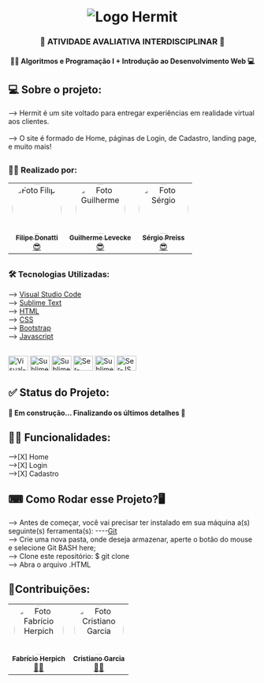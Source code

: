 <div>
    <h1 align="center">
        <img src="https://www.ifsc.edu.br/image/layout_set_logo?img_id=1359620&t=1635515970476" alt="Logo Hermit">
    </h1>
</div>

<div>  
    <h3 align="center"> 
	   📝 ATIVIDADE AVALIATIVA INTERDISCIPLINAR 📝
    </h3>
</div>

<div>  
    <h4 align="center"> 
	  👨‍💻 Algoritmos e Programação I + Introdução ao Desenvolvimento Web 💻
    </h4>
</div>

## 💻 Sobre o projeto:

--> Hermit é um site voltado para entregar experiências em realidade virtual aos clientes.
<br>
<br>
--> O site é formado de Home, páginas de Login, de Cadastro, landing page, e muito mais!
##

### 🙅‍♂️ Realizado por:
<div align="center">
	<table>
	  <tr>
	    <td align="center"><a href="https://github.com/filipedonatti/"><img style="border-radius: 50%;" src="https://avatars.githubusercontent.com/u/79519259?v=4" width="100px;" alt="Foto Filipe"/><br /><sub><b>Filipe Donatti</b></sub></a><br /><a href="https://github.com/filipedonatti/" title="Filipe Donatti">😎</a></td>
      	<td align="center"><a href="https://github.com/guilevecke"><img style="border-radius: 50%;" src="https://avatars.githubusercontent.com/u/90583327?v=4" width="100px;" alt="Foto Guilherme"/><br /><sub><b>Guilherme Levecke</b></sub></a><br /><a href="https://github.com/guilevecke" title="Guilherme Levecke">😎</a></td>
	    <td align="center"><a href="https://github.com/sergiohsp"><img style="border-radius: 50%;" src="https://avatars.githubusercontent.com/u/90715321?v=4" width="100px;" alt="Foto Sérgio"/><br /><sub><b>Sérgio Preiss</b></sub></a><br /><a href="https://github.com/sergiohsp" title="Sérgio Henrique">😎</a></td>
	  </tr>
	</table>
</div>

##

### 🛠 Tecnologias Utilizadas:

--> <a href="https://visualstudio.microsoft.com/pt-br/downloads/">Visual Studio Code</a>
<br>
--> <a href="https://www.sublimetext.com/">Sublime Text</a>
<br>
--> <a href="https://developer.mozilla.org/pt-BR/docs/Web/HTML">HTML</a>
<br>
--> <a href="https://developer.mozilla.org/pt-BR/docs/Web/CSS">CSS</a>
<br>
--> <a href="https://getbootstrap.com/">Bootstrap</a>
<br>
--> <a href="https://developer.mozilla.org/pt-BR/docs/Web/JavaScript">Javascript</a>
<br>

<div style="display: inline_block"><br>
  <img align=center" alt="Visual-Icon" height="30" width="40" src="https://cdn.jsdelivr.net/gh/devicons/devicon/icons/visualstudio/visualstudio-plain.svg">
  <img align=center" alt="Sublime-Icon" height="30" width="40" src="https://cdn.worldvectorlogo.com/logos/sublime-text.svg">
  <img align=center" alt="Sublime-Icon" height="30" width="40" src="https://cdn.jsdelivr.net/gh/devicons/devicon/icons/html5/html5-original.svg">
  <img align=center" alt="Ser-CSS" height="30" width="40" src="https://cdn.jsdelivr.net/gh/devicons/devicon/icons/css3/css3-original.svg">
  <img align=center" alt="Sublime-Icon" height="30" width="40" src="https://cdn.jsdelivr.net/gh/devicons/devicon/icons/bootstrap/bootstrap-original.svg">		 
  <img align=center" alt="Ser-JS" height="30" width="40" src="https://cdn.jsdelivr.net/gh/devicons/devicon/icons/javascript/javascript-original.svg">
</div>

##


## ✅ Status do Projeto:

<h4> 
	🚧  Em construção... Finalizando os últimos detalhes 🚧
</h4>

##

## 🧙‍♂️ Funcionalidades:

-->[X] Home
<br>
-->[X] Login
<br>
-->[X] Cadastro
<br>

## ⌨ Como Rodar esse Projeto?🖥

--> Antes de começar, você vai precisar ter instalado em sua máquina a(s) seguinte(s) ferramenta(s):
----<a href="https://git-scm.com">Git</a>
<br>
--> Crie uma nova pasta, onde deseja armazenar, aperte o botão do mouse e selecione Git BASH here;
<br>
--> Clone este repositório:
$ git clone 
<br>
--> Abra o arquivo .HTML

## 🦾Contribuições:
<table>
  <tr>
    <td align="center"><a href="https://github.com/herpich"><img style="border-radius: 50%;" src="https://avatars.githubusercontent.com/u/12677450?v=4" width="100px;" alt="Foto Fabrício Herpich"/><br /><sub><b>Fabrício Herpich</b></sub></a><br /><a href="https://github.com/herpich" title="Prof. Fabrício">🙋‍♂️</a></td>
    <td align="center"><a href="https://github.com/cristianomg10"><img style="border-radius: 50%;" src="https://avatars.githubusercontent.com/u/3828007?v=4" width="100px;" alt="Foto Cristiano Garcia"/><br /><sub><b>Cristiano Garcia</b></sub></a><br /><a href="https://github.com/cristianomg10" title="Prof. Cristiano">🙋‍♂️</a></td>
  </tr>
</table>

##
